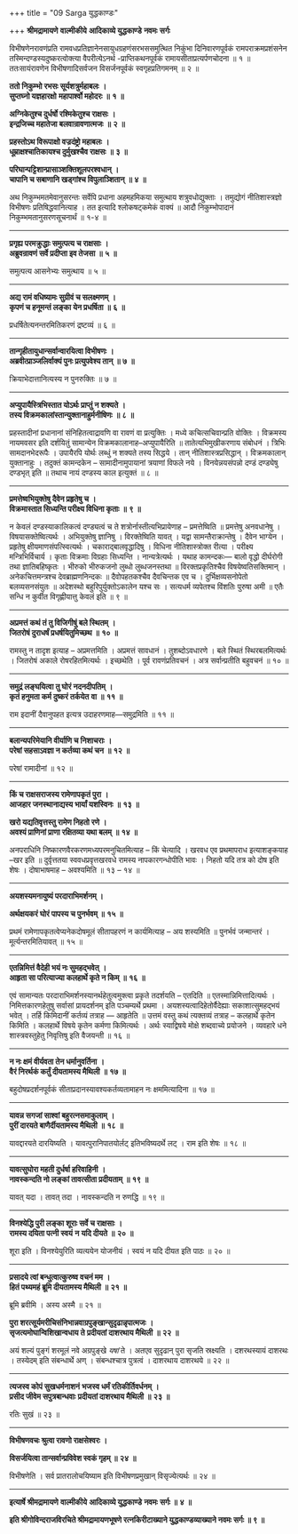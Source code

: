 +++
title = "09 Sarga युद्धकाण्डः"

+++
**श्रीमद्रामायणे** **वाल्मीकीये** **आदिकाव्ये युद्धकाण्डे** **नवमः** **सर्गः**

विभीषणेनरावणंप्रति रामवधप्रतिज्ञानेनसायुधग्रहणंसरभससमुत्थित निकुंभा दिनिवारणपूर्वकं रामपराक्रमप्रशंसनेन तस्मिन्दण्डस्यदुष्करत्वोक्त्या वैपरीत्येऽनर्थ -प्राप्तिकथनपूर्वकं रामायसीताप्रत्यर्पणचोदना ॥ १ ॥ ततःसायंरावणेन विभीषणादिसर्वजन विसर्जनपूर्वकं स्वगृहप्रतिगमनम् ॥ २ ॥

**ततो निकुम्भो रभसः सूर्यशत्रुर्महाबलः** **।  
सुप्तघ्नो यज्ञहारक्षो** **महापार्श्वो महोदरः** **॥** **१** **॥**

**अग्निकेतुश्च दुर्धर्षो रश्मिकेतुश्च राक्षसः** **।  
इन्द्रजिच्च महातेजा बलवान्रावणात्मजः** **॥** **२** **॥**

**प्रहस्तोऽथ विरूपाक्षो वज्रदंष्ट्रो महाबलः** **।  
धूम्राक्षश्चातिकायश्च दुर्मुखश्चैव राक्षसः** **॥** **३** **॥**

**परिघान्पट्टिशान्प्रासाञ्शक्तिशूलपरश्वधान्** **।  
चापानि च सबाणानि खड्गांश्च विपुलाञ्शितान्** **॥** **४** **॥**

अथ निकुम्भमतमेवानुसरन्तः सर्वेपि प्रधाना अहमहमिकया समुत्थाय शत्रुवधोद्युक्ताः । तमुद्योगं नीतिशास्त्रज्ञो विभीषणः प्रतिषिद्धवानित्याह । तत इत्यादि श्लोकषट्कमेकं वाक्यं ॥ आदौ निकुम्भोपादानं निकुम्भमतानुसरणसूचनार्थं ॥ १-४ ॥

****

**प्रगृह्य परमक्रुद्धाः समुत्पत्य च राक्षसाः** **।  
अब्रुवन्रावणं सर्वे प्रदीप्ता इव तेजसा** **॥** **५** **॥**

समुत्पत्य आसनेभ्यः समुत्थाय ॥ ५ ॥

****

**अद्य रामं वधिष्यामः सुग्रीवं च सलक्ष्मणम्** **।  
कृपणं च हनूमन्तं लङ्का येन प्रधर्षिता** **॥** **६** **॥**

प्रधर्षितेत्यनन्तरमितिकरणं द्रष्टव्यं ॥ ६ ॥

****

**तान्गृहीतायुधान्सर्वान्वारयित्वा विभीषणः** **।  
अब्रवीत्प्राञ्जलिर्वाक्यं पुनः प्रत्युपवेश्य तान्** **॥** **७** **॥**

क्रियाभेदात्तानित्यस्य न पुनरुक्तिः ॥ ७ ॥

****

**अप्युपायैस्त्रिभिस्तात योऽर्थः प्राप्तुं न शक्यते** **।  
तस्य विक्रमकालांस्तान्युक्तानाहुर्मनीषिणः** **॥** **८** **॥**

प्रहस्तादीनां प्रधानानां संनिहितत्वाद्रावणि वा रावणं वा प्रत्युक्तिः । मध्ये कचित्सचिवान्प्रति वोक्तिः । विक्रमस्य नायमवसर इति दर्शयितुं सामान्येन विक्रमकालानाह–अप्युपायैरिति ॥ तातेत्यभिमुखीकरणाय संबोधनं । त्रिभिः सामदानभेदरूपैः । उपायैरपि योर्थः लब्धुं न शक्यते तस्य सिद्धये । तान् नीतिशास्त्रप्रसिद्धान् । विक्रमकालान् युक्तानाहुः । तदुक्तं कामन्दकेन – सामादीनामुपायानां त्रयाणां विफले नये । विनयेन्नयसंपन्नो दण्डं दण्ड्येषु दण्डभृत् इति ॥ तथाच नायं दण्डस्य काल इत्युक्तं ॥ ८ ॥

****

**प्रमत्तेष्वभियुक्तेषु दैवेन प्रहृतेषु च** **।  
विक्रमास्तात सिध्यन्ति परीक्ष्य विधिना कृताः** **॥** **९** **॥**

न केवलं दण्डस्याकालिकत्वं दण्ड्यत्वं च ते शत्रोर्नास्तीत्यभिप्रायेणाह – प्रमत्तेष्विति ॥ प्रमत्तेषु अनवधानेषु । विषयासक्तेष्वित्यर्थः । अभियुक्तेषु ज्ञानिषु । विरक्तेष्विति यावत् । यद्वा सामन्तैराक्रान्तेषु । दैवेन भाग्येन । प्रहृतेषु क्षीयमाणसंपत्स्वित्यर्थः । चकाराद्बालवृद्धादिषु । विधिना नीतिशास्त्रोक्त रीत्या । परीक्ष्य मन्त्रिभिर्विचार्य । कृताः विक्रमाः विग्रहाः सिध्यन्ति । नान्यत्रेत्यर्थः । यथाह कामन्दकः— बालो वृद्धो दीर्घरोगी तथा ज्ञातिबहिष्कृतः । भीरुको भीरुकजनो लुब्धो लुब्धजनस्तथा ॥ विरक्तप्रकृतिश्चैव विषयेष्वतिसक्तिमान् । अनेकचित्तमन्त्रश्च देवब्राह्मणनिन्दकः ॥ दैवोपहतकश्चैव दैवचिन्तक एव च । दुर्भिक्षव्यसनोपेतो बलव्यसनसंयुतः ॥ अदेशस्थो बहुरिपुर्युक्तोऽकालेन यश्च सः । सत्यधर्म व्यपेतश्च विंशतिः पुरुषा अमी ॥ एतैः सन्धि न कुर्वीत विगृह्णीयात्तु केवलं इति ॥ ९ ॥

****

**अप्रमत्तं कथं तं तु विजिगीषुं बले स्थितम्** **।  
जितरोषं दुराधर्षं प्रधर्षयितुमिच्छथ** **॥** **१०** **॥**

रामस्तु न तादृश इत्याह – अप्रमत्तमिति । अप्रमत्तं सावधानं । तुशब्दोऽवधारणे । बले स्थितं स्थिरबलमित्यर्थः । जितरोषं अकाले रोषरहितमित्यर्थः । इच्छथेति । पूर्व रावणंप्रतिवचनं । अत्र सर्वान्प्रतीति बहुवचनं ॥ १० ॥

****

**समुद्रं लङ्घयित्वा तु घोरं नदनदीपतिम्** **।  
कृतं हनुमता कर्म दुष्करं तर्कयेत** **वा** **॥** **११** **॥**

राम इदानीं दैवानुपहत इत्यत्र उदाहरणमाह—समुद्रमिति ॥ ११ ॥

****

**बलान्यपरिमेयानि वीर्याणि च निशाचराः** **।  
परेषां सहसाऽवज्ञा न कर्तव्या कथं चन** **॥** **१२** **॥**

परेषां रामादीनां ॥ १२ ॥

****

**किं च राक्षसराजस्य रामेणापकृतं पुरा** **।  
आजहार जनस्थानाद्यस्य भार्यां यशस्विनः** **॥** **१३** **॥**

**खरो यद्यतिवृत्तस्तु रामेण निहतो रणे** **।  
अवश्यं प्राणिनां प्राणा रक्षितव्या यथा बलम्** **॥** **१४** **॥**

अनपराधिनि निष्कारणवैरकरणमध्यपरमनुचितमित्याह – किं चेत्यादि । खरवध एव प्रथमापराध इत्याशङ्कयाह –खर इति ॥ दुर्वृत्ततया स्ववधप्रवृत्तखरवधे रामस्य नापकारगन्धोपीति भावः । निहतो यदि तत्र को दोष इति शेषः । दोषाभाषमाह – अवश्यमिति ॥ १३ – १४ ॥

****

**अयशस्यमनायुष्यं परदाराभिमर्शनम् ।**

**अर्थक्षयकरं घोरं पापस्य च पुनर्भवम् ॥** **१५** **॥**

प्रथमं रामेणापकृतत्वेप्यनेकदोषमूलं सीतापहरणं न कार्यमित्याह – अय शस्यमिति ॥ पुनर्भवं जन्मान्तरं । मूर्त्यन्तरमितियावत् ॥ १५ ॥

****

**एतन्निमित्तं वैदेही भयं नः सुमहद्भवेत्** **।  
आहृता सा परित्याज्या कलहार्थे कृते न किम्** **॥** **१६** **॥**

एवं सामान्यतः परदाराभिमर्शनस्यानर्थहेतुत्वमुक्त्वा प्रकृते तदर्शयति – एतदिति ॥ एतस्मान्निमित्तादित्यर्थः । निमित्तकारणहेतुषु सर्वासां प्रायदर्शनम् इति पञ्चम्यर्थे प्रथमा । अयशस्यत्वादिहेतोर्वैदेह्याः सकाशात्सुमहद्भयं भवेत् । तर्हि किमिदानीं कर्तव्यं तत्राह — आहृतेति ॥ उत्तमं वस्तु कथं त्यक्तव्यं तत्राह – कलहार्थे कृतेन किमिति । कलहार्थे विषये कृतेन कर्मणा किमित्यर्थः । अर्थः स्याद्विषये मोक्षे शब्दवाच्ये प्रयोजने । व्यवहारे धने शास्त्रवस्तुहेतु निवृत्तिषु इति वैजयन्ती ॥ १६ ॥

****

**न नः क्षमं वीर्यवता तेन धर्मानुवर्तिना** **।  
वैरं निरर्थकं कर्तुं दीयतामस्य मैथिली** **॥** **१७** **॥**

बहुदोषप्रदर्शनपूर्वकं सीताप्रदानस्यावश्यकर्तव्यतामाहन नः क्षममित्यादिना ॥ १७ ॥

****

**यावन्न सगजां साश्वां बहुरत्नसमाकुलाम्** **।  
पुरीं दारयते बाणैर्दीयतामस्य मैथिली** **॥** **१८** **॥**

यावद्दारयते दारयिष्यति । यावत्पुरानिपातयोर्लट् इतिभविष्यदर्थे लट् । राम इति शेषः ॥ १८ ॥

****

**यावत्सुघोरा महती दुर्धर्षा हरिवाहिनी** **।  
नावस्कन्दति नो लङ्कां तावत्सीता प्रदीयताम्** **॥** **१९** **॥**

यावत् यदा । तावत् तदा । नावस्कन्दति न रुणद्धि ॥ १९ ॥

****

**विनश्येद्धि पुरी लङ्का शूराः सर्वे च राक्षसाः** **।  
रामस्य दयिता पत्नी स्वयं** **न** **यदि दीयते** **॥** **२०** **॥**

शूरा इति । विनश्येयुरिति व्यत्ययेन योजनीयं । स्वयं न यदि दीयत इति पाठः ॥ २० ॥

****

**प्रसादये त्वां बन्धुत्वात्कुरुष्व वचनं मम** **।  
हितं पथ्यमहं ब्रूमि दीयतामस्य मैथिली** **॥** **२१** **॥**

ब्रूमि ब्रवीमि । अस्य अस्मै ॥ २१ ॥

**पुरा शरत्सूर्यमरीचिसंनिभान्नवाग्रपुङ्खान्सुदृढान्नृपात्मजः** **।  
सृजत्यमोघान्विशिखान्वधाय ते** **प्रदीयतां दाशरथाय मैथिली** **॥** **२२** **॥**

अयं शल्यं पुङ्गं शरमूलं नवे अग्रपुङ्खे *यषां* ते । अतएव सुदृढान् पुरा सृजति स्रक्ष्यति । दशरथस्यायं दाशरथः । तस्येदम् इति संबन्धार्थे अण् । संबन्धश्चात्र पुत्रत्वं । दाशरथाय दाशरथये ॥ २२ ॥

****

**त्यजस्व कोपं सुखधर्मनाशनं** **भजस्व धर्मं रतिकीर्तिवर्धनम्** **।  
प्रसीद जीवेम सपुत्रबान्धवाः** **प्रदीयतां दाशरथाय मैथिली** **॥** **२३** **॥**

रतिः सुखं ॥ २३ ॥

****

**विभीषणवचः श्रुत्वा रावणो राक्षसेश्वरः ।**

**विसर्जयित्वा तान्सर्वान्प्रविवेश स्वकं गृहम् ॥** **२४** **॥**

विभीषणेति । सर्व प्रातरालोचयिष्याम इति विभीषणप्रमुखान् विसृज्येत्यर्थः ॥ २४ ॥

****

**इत्यार्षे श्रीमद्रामायणे** **वाल्मीकीये** **आदिकाव्ये युद्धकाण्डे** **नवमः** **सर्गः ॥** **४** **॥**

**इति श्रीगोविन्दराजविरचिते श्रीमद्रामायणभूषणे रत्नकिरीटाख्याने युद्धकाण्डव्याख्याने नवमः सर्गः ॥ ९ ॥**

